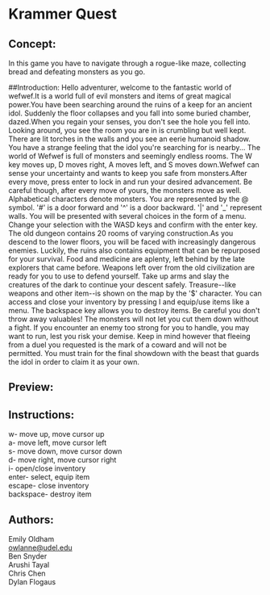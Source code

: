 # Krammer Quest

## Concept: 
In this game you have to navigate through a rogue-like maze, collecting bread and defeating 
monsters as you go. 

##Introduction:
Hello adventurer, welcome to the fantastic world of wefwef.It is a world full of evil monsters and items of great magical power.You have been searching around the ruins of a keep for an ancient idol. Suddenly the floor collapses and you fall into some buried chamber, dazed.When you regain your senses, you don't see the hole you fell into. Looking around, you see the room you are in is crumbling but well kept. There are lit torches in the walls and you see an eerie humanoid shadow. You have a strange feeling that the idol you're searching for is nearby... The world of Wefwef is full of monsters and seemingly endless rooms. The W key moves up, D moves right, A moves left, and S moves down.Wefwef can sense your uncertainty and wants to keep you safe from monsters.After every move, press enter to lock in and run your desired advancement. Be careful though, after every move of yours, the monsters move as well. Alphabetical characters denote monsters. You are represented by the @ symbol. '#' is a door forward and '^' is a door backward. '|' and '_' represent walls. You will be presented with several choices in the form of a menu. Change your selection with the WASD keys and confirm with the enter key. The old dungeon contains 20 rooms of varying construction.As you descend to the lower floors, you will be faced with increasingly dangerous enemies. Luckily, the ruins also contains equipment that can be repurposed for your survival. Food and medicine are aplenty, left behind by the late explorers that came before. Weapons left over from the old civilization are ready for you to use to defend yourself. Take up arms and slay the creatures of the dark to continue your descent safely. Treasure--like weapons and other item--is shown on the map by the '$' character. You can access and close your inventory by pressing I and equip/use items like a menu. The backspace key allows you to destroy items. Be careful you don't throw away valuables! The monsters will not let you cut them down without a fight. If you encounter an enemy too strong for you to handle, you may want to run, lest you risk your demise. Keep in mind however that fleeing from a duel you requested is the mark of a coward and will not be permitted. You must train for the final showdown with the beast that guards the idol in order to claim it as your own.

## Preview:

## Instructions:
  w- move up, move cursor up <br>
  a- move left, move cursor left <br>
  s- move down, move cursor down <br>
  d- move right, move cursor right <br>
  i- open/close inventory <br>
  enter- select, equip item <br>
  escape- close inventory <br>
  backspace- destroy item <br>

## Authors: 
Emily Oldham <br>
owlanne@udel.edu <br>
Ben Snyder <br>
Arushi Tayal <br>
Chris Chen <br>
Dylan Flogaus

